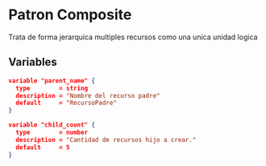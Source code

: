 # Patron Composite

Trata de forma jerarquica multiples recursos como una unica unidad logica

## Variables

```json
variable "parent_name" {
  type        = string
  description = "Nombre del recurso padre"
  default     = "RecursoPadre"
}
```

```json
variable "child_count" {
  type        = number
  description = "Cantidad de recursos hijo a crear."
  default     = 5
}
```

